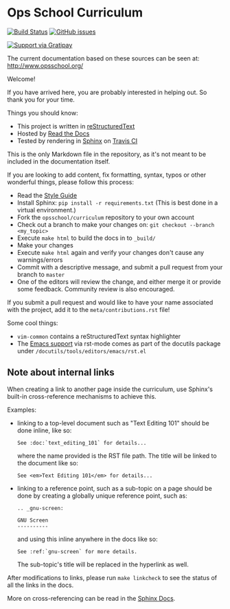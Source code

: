 Ops School Curriculum
=====================
[![Build Status](https://travis-ci.org/opsschool/curriculum.svg?branch=master)](https://travis-ci.org/opsschool/curriculum)
[![GitHub issues](https://img.shields.io/github/issues/opsschool/curriculum.svg?maxAge=2592000)](https://github.com/opsschool/curriculum/issues)

[![Support via Gratipay](https://cdn.rawgit.com/gratipay/gratipay-badge/2.3.0/dist/gratipay.svg)](https://gratipay.com/Ops-School/)

The current documentation based on these sources can be seen at:
<http://www.opsschool.org/>

Welcome!

If you have arrived here, you are probably interested in helping out.
So thank you for your time.

Things you should know:

*   This project is written in [reStructuredText](http://docutils.sourceforge.net/docs/user/rst/quickstart.html)
*   Hosted by [Read the Docs](http://readthedocs.org/)
*   Tested by rendering in [Sphinx](http://sphinx-doc.org/) on [Travis CI](https://travis-ci.org)

This is the only Markdown file in the repository, as it's not meant to be
included in the documentation itself.

If you are looking to add content, fix formatting, syntax, typos or other
wonderful things, please follow this process:

*   Read the [Style Guide](http://www.opsschool.org/en/latest/meta/style_guide.html)
*   Install Sphinx: `pip install -r requirements.txt` (This is best done in a virtual environment.)
*   Fork the `opsschool/curriculum` repository to your own account
*   Check out a branch to make your changes on: `git checkout --branch <my_topic>`
*   Execute `make html` to build the docs in to `_build/`
*   Make your changes
*   Execute `make html` again and verify your changes don't cause any warnings/errors
*   Commit with a descriptive message, and submit a pull request from your branch to `master`
*   One of the editors will review the change, and either merge it or provide some
    feedback. Community review is also encouraged.

If you submit a pull request and would like to have your name associated with
the project, add it to the `meta/contributions.rst` file!

Some cool things:

*   `vim-common` contains a reStructuredText syntax highlighter
*   The [Emacs support][emacs] via rst-mode comes as part of the docutils package
    under `/docutils/tools/editors/emacs/rst.el`

[emacs]: http://docutils.sourceforge.net/docs/user/emacs.html

Note about internal links
-------------------------

When creating a link to another page inside the curriculum, use Sphinx's
built-in cross-reference mechanisms to achieve this.

Examples:

*   linking to a top-level document such as "Text Editing 101" should be done
    inline, like so:

        See :doc:`text_editing_101` for details...

    where the name provided is the RST file path. The title will be linked to
    the document like so:

        See <em>Text Editing 101</em> for details...

*   linking to a reference point, such as a sub-topic on a page should be done by
    creating a globally unique reference point, such as:

        .. _gnu-screen:

        GNU Screen
        ----------

    and using this inline anywhere in the docs like so:

        See :ref:`gnu-screen` for more details.

    The sub-topic's title will be replaced in the hyperlink as well.

After modifications to links, please run `make linkcheck` to see the status of
all the links in the docs.

More on cross-referencing can be read in the [Sphinx Docs](http://sphinx-doc.org/markup/inline.html#cross-referencing-arbitrary-locations).
